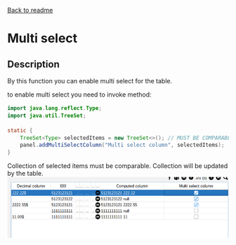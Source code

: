 [Back to readme](../../../readme.MD)

# Multi select

## Description

By this function you can enable multi select for the table.

to enable multi select you need to invoke method:

```java
import java.lang.reflect.Type;
import java.util.TreeSet;

static {
    TreeSet<Type> selectedItems = new TreeSet<>(); // MUST BE COMPARABLE
    panel.addMultiSelectColumn("Multi select column", selectedItems);
}
```

Collection of selected items must be comparable.
Collection will be updated by the table.
![img.png](img.png)